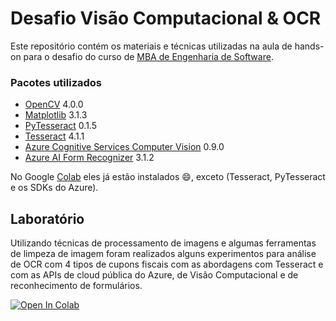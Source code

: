 # Desafio Visão Computacional & OCR

Este repositório contém os materiais e técnicas utilizadas na aula de hands-on para o desafio do curso de [MBA de Engenharia de Software](https://www.fiap.com.br/online/mba/mba-em-engenharia-de-software/).

### Pacotes utilizados

* [OpenCV](https://opencv.org/) 4.0.0
* [Matplotlib](https://matplotlib.org/) 3.1.3 
* [PyTesseract](https://matplotlib.org/) 0.1.5
* [Tesseract](https://github.com/tesseract-ocr/tesseract) 4.1.1
* [Azure Cognitive Services Computer Vision](azure-cognitiveservices-vision-computervision) 0.9.0
* [Azure AI Form Recognizer](azure_ai_formrecognizer) 3.1.2

No Google [Colab](https://colab.research.google.com/) eles já estão instalados 😄, exceto (Tesseract, PyTesseract e os SDKs do Azure).


## Laboratório

Utilizando técnicas de processamento de imagens e algumas ferramentas de limpeza de imagem foram realizados alguns experimentos para análise de OCR com 4 tipos de cupons fiscais com as abordagens com Tesseract e com as APIs de cloud pública do Azure, de Visão Computacional e de reconhecimento de formulários.

[![Open In Colab](https://colab.research.google.com/assets/colab-badge.svg)](https://colab.research.google.com/github/michelpf/fiap-on-challenge-ocr/blob/master/hands-on-visao-computacional-ocr)
